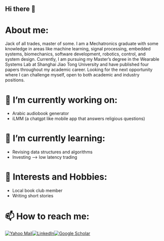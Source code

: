 ## Hi there 👋


# About me:
Jack of all trades, master of some.
I am a Mechatronics graduate with some knowledge in areas like machine learning, signal processing, embedded systems, biomechanics, software development, robotics, control, and system design. Currently, I am pursuing my Master’s degree in the Wearable Systems Lab at Shanghai Jiao Tong University and have published four papers throughout my academic career. Looking for the next opportunity where I can challenge myself, open to both academic and industry positions.

# 🔭 I’m currently working on:
- Arabic audiobook generator
- iLMM (a chatgpt like mobile app that answers religious questions)
  
# 🌱 I’m currently learning:
- Revising data structures and algorithms
- Investing --> low latency trading 

# :book: Interests and Hobbies:
- Local book club member
- Writing short stories
  
# 📫 How to reach me: 
[![Yahoo Mail](https://img.shields.io/badge/Yahoo%20Mail-D14836?style=for-the-badge&logo=yahoo&logoColor=white)](mailto:hussein_sarwat@yahoo.com)[![LinkedIn](https://img.shields.io/badge/LinkedIn-0077B5?style=for-the-badge&logo=linkedin&logoColor=white)](https://www.linkedin.com/in/hussein-sarwat/)[![Google Scholar](https://img.shields.io/badge/Google%20Scholar-4285F4?style=for-the-badge&logo=googlescholar&logoColor=white)](https://scholar.google.com/citations?user=ZrkMg_gAAAAJ&hl=en)




